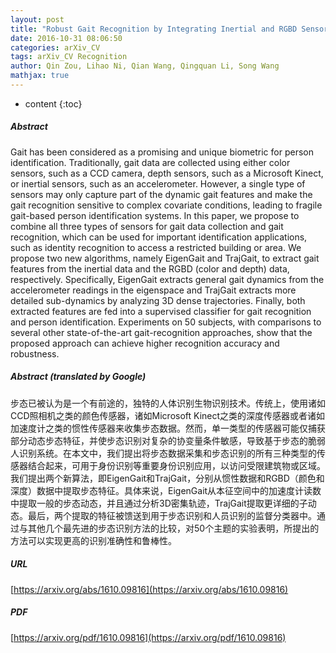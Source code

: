 ```yaml
---
layout: post
title: "Robust Gait Recognition by Integrating Inertial and RGBD Sensors"
date: 2016-10-31 08:06:50
categories: arXiv_CV
tags: arXiv_CV Recognition
author: Qin Zou, Lihao Ni, Qian Wang, Qingquan Li, Song Wang
mathjax: true
---
```


* content
{:toc}

##### Abstract
Gait has been considered as a promising and unique biometric for person identification. Traditionally, gait data are collected using either color sensors, such as a CCD camera, depth sensors, such as a Microsoft Kinect, or inertial sensors, such as an accelerometer. However, a single type of sensors may only capture part of the dynamic gait features and make the gait recognition sensitive to complex covariate conditions, leading to fragile gait-based person identification systems. In this paper, we propose to combine all three types of sensors for gait data collection and gait recognition, which can be used for important identification applications, such as identity recognition to access a restricted building or area. We propose two new algorithms, namely EigenGait and TrajGait, to extract gait features from the inertial data and the RGBD (color and depth) data, respectively. Specifically, EigenGait extracts general gait dynamics from the accelerometer readings in the eigenspace and TrajGait extracts more detailed sub-dynamics by analyzing 3D dense trajectories. Finally, both extracted features are fed into a supervised classifier for gait recognition and person identification. Experiments on 50 subjects, with comparisons to several other state-of-the-art gait-recognition approaches, show that the proposed approach can achieve higher recognition accuracy and robustness.

##### Abstract (translated by Google)
步态已被认为是一个有前途的，独特的人体识别生物识别技术。传统上，使用诸如CCD照相机之类的颜色传感器，诸如Microsoft Kinect之类的深度传感器或者诸如加速度计之类的惯性传感器来收集步态数据。然而，单一类型的传感器可能仅捕获部分动态步态特征，并使步态识别对复杂的协变量条件敏感，导致基于步态的脆弱人识别系统。在本文中，我们提出将步态数据采集和步态识别的所有三种类型的传感器结合起来，可用于身份识别等重要身份识别应用，以访问受限建筑物或区域。我们提出两个新算法，即EigenGait和TrajGait，分别从惯性数据和RGBD（颜色和深度）数据中提取步态特征。具体来说，EigenGait从本征空间中的加速度计读数中提取一般的步态动态，并且通过分析3D密集轨迹，TrajGait提取更详细的子动态。最后，两个提取的特征被馈送到用于步态识别和人员识别的监督分类器中。通过与其他几个最先进的步态识别方法的比较，对50个主题的实验表明，所提出的方法可以实现更高的识别准确性和鲁棒性。

##### URL
[https://arxiv.org/abs/1610.09816](https://arxiv.org/abs/1610.09816)

##### PDF
[https://arxiv.org/pdf/1610.09816](https://arxiv.org/pdf/1610.09816)


